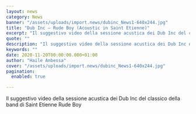 ```yaml
---
layout: news
category: News
banner: "/assets/uploads/import.news/dubinc_News1-640x244.jpg"
title: "Dub Inc – Rude Boy (Acoustic in Saint Etienne)"
excerpt: "Il suggestivo video della sessione acustica dei Dub Inc del classico della band di Saint Etienne Rude Boy"
quote: ""
description: "Il suggestivo video della sessione acustica dei Dub Inc del classico della band di Saint Etienne Rude Boy"
keywords: ""
date: 2020-11-20T00:00:00.000+01:00
author: "Haile Anbessa"
cover: "/assets/uploads/import.news/dubinc_News1-640x244.jpg"
pagination:
  enabled: true

---
```


Il suggestivo video della sessione acustica dei Dub Inc del classico della band di Saint Etienne Rude Boy